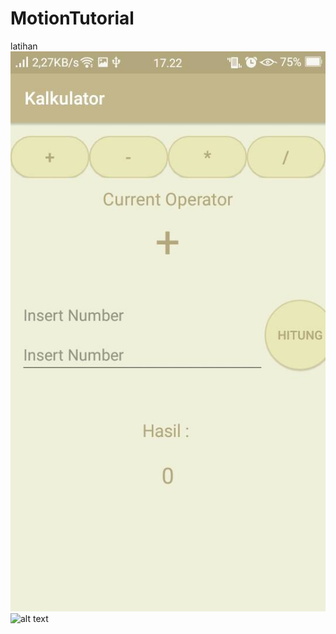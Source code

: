 # MotionTutorial
latihan
![Screenshot](ss.jpg)
![alt text](https://raw.githubusercontent.com/MobileInnovationLab/motionsg-calculator-firdiar/blob/master/ss.jpg)

